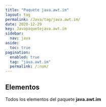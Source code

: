 ```yaml
---
title: "Paquete java.awt.im"
layout: tag
permalink: /Java/tag/java.awt.im/
date: 2020-12-29
key: Javapaquetejava.awt.im
sidebar: 
  nav: java
aside: 
  toc: true
pagination: 
  enabled: true
  tag: "java.awt.im"
  permalink: /:num/
---
```


<h2>Elementos</h2>
Todos los elementos del paquete <strong>java.awt.im</strong>
